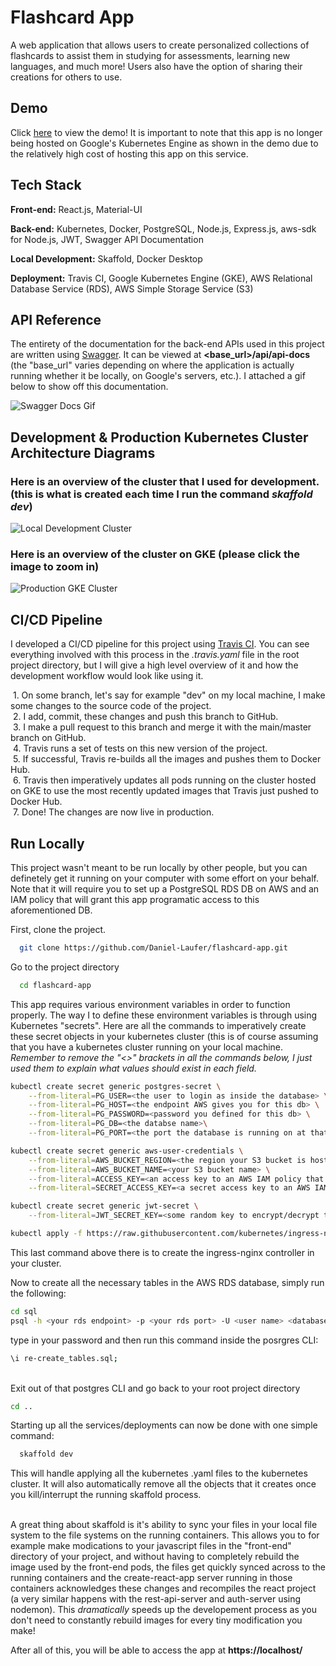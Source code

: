 
# Flashcard App

A web application that allows users to create personalized collections of flashcards to assist them in studying for assessments, learning new languages, and much more! Users also have the option of sharing their creations for others to use. 


## Demo

Click [here](https://youtu.be/7zHnE4n661M) to view the demo! It is important to note that this app is no longer being hosted on Google's Kubernetes Engine as shown in the demo due to the relatively high cost of hosting this app on this service.  

  
## Tech Stack

**Front-end:** React.js, Material-UI 

**Back-end:** Kubernetes, Docker, PostgreSQL, Node.js, Express.js, aws-sdk for Node.js, JWT, Swagger API Documentation

**Local Development:** Skaffold, Docker Desktop

**Deployment:**  Travis CI, Google Kubernetes Engine (GKE), AWS Relational Database Service (RDS), AWS Simple Storage Service (S3)

  
## API Reference


The entirety of the documentation for the back-end APIs used in this project are written using
[Swagger](https://swagger.io/). It can be viewed at **<base_url>/api/api-docs** (the "base_url"
varies depending on where the application is actually running whether it be locally, on Google's servers, etc.).
I attached a gif below to show off this documentation.


![Swagger Docs Gif](https://github-readme-media.s3.amazonaws.com/swagger_docs.gif)
&nbsp;


## Development & Production Kubernetes Cluster Architecture Diagrams

### Here is an overview of the cluster that I used for development. (this is what is created each time I run the command *skaffold dev*)
![Local Development Cluster](https://github-readme-media.s3.amazonaws.com/local_cluster.png)
&nbsp;
&nbsp;
&nbsp;
&nbsp;
### Here is an overview of the cluster on GKE (please click the image to zoom in)
![Production GKE Cluster](https://github-readme-media.s3.amazonaws.com/prod_cluster.png)

  
## CI/CD Pipeline

I developed a CI/CD pipeline for this project using [Travis CI](https://travis-ci.org/). You can see everything involved with
this process in the *.travis.yaml* file in the root project directory, but I will give a high level overview of it 
and how the development workflow would look like using it.


&nbsp;1. On some branch, let's say for example "dev" on my local machine, I make some changes to the source code of the project.\
&nbsp;2. I add, commit, these changes and push this branch to GitHub. \
&nbsp;3. I make a pull request to this branch and merge it with the main/master branch on GitHub. \
&nbsp;4. Travis runs a set of tests on this new version of the project. \
&nbsp;5. If successful, Travis re-builds all the images and pushes them to Docker Hub. \
&nbsp;6. Travis then imperatively updates all pods running on the cluster hosted on GKE to use the most recently updated images that Travis just pushed to Docker Hub. \
&nbsp;7. Done! The changes are now live in production.







  
## Run Locally

This project wasn't meant to be run locally by other people, but you can definetely get it running on your computer with some effort on your behalf.
 Note that it will require you to set up a PostgreSQL RDS DB on AWS and an IAM policy that will grant this app programatic access to this aforementioned DB.

First, clone the project.
```bash
  git clone https://github.com/Daniel-Laufer/flashcard-app.git
```

Go to the project directory

```bash
  cd flashcard-app
```

This app requires various environment variables in order 
to function properly. The way I to define these environment
variables is through using Kubernetes "secrets". Here are all the commands
to imperatively create these secret objects in your kubernetes cluster 
(this is of course assuming that you have a kubernetes cluster running on your local machine. \
*Remember to remove the "<>" brackets in all the commands below, I just used them to explain what values should exist in each field.*


```bash
kubectl create secret generic postgres-secret \
    --from-literal=PG_USER=<the user to login as inside the database> \
    --from-literal=PG_HOST=<the endpoint AWS gives you for this db> \
    --from-literal=PG_PASSWORD=<password you defined for this db> \
    --from-literal=PG_DB=<the databse name>\
    --from-literal=PG_PORT=<the port the database is running on at that particular endpoint>

kubectl create secret generic aws-user-credentials \
    --from-literal=AWS_BUCKET_REGION=<the region your S3 bucket is hosted in, ex. us-east-1>\
    --from-literal=AWS_BUCKET_NAME=<your S3 bucket name> \
    --from-literal=ACCESS_KEY=<an access key to an AWS IAM policy that has read/write permissions to this particular s3 bucket> \
    --from-literal=SECRET_ACCESS_KEY=<a secret access key to an AWS IAM policy that has read/write permissions to this particular s3 bucket>

kubectl create secret generic jwt-secret \
    --from-literal=JWT_SECRET_KEY=<some random key to encrypt/decrypt the JWT auth tokens that the auth-server service uses>

kubectl apply -f https://raw.githubusercontent.com/kubernetes/ingress-nginx/controller-v0.47.0/deploy/static/provider/cloud/deploy.yaml
```
This last command above there is to create the ingress-nginx controller in your cluster.


Now to create all the necessary tables in the AWS RDS database, simply run the following:
```bash
cd sql
psql -h <your rds endpoint> -p <your rds port> -U <user name> <database name>

```
type in your password and then run this command inside the posrgres CLI:
```bash
\i re-create_tables.sql;

```
\
Exit out of that postgres CLI and go back to your root project directory

```bash
cd ..
```
Starting up all the services/deployments can now be done with one simple command:

```bash
  skaffold dev
```
This will handle applying all the kubernetes .yaml files to the kubernetes cluster. 
It will also automatically remove all the objects that it creates once 
 you kill/interrupt the running skaffold process. 


\
A great thing about skaffold is it's ability to sync your files in your local file system to the file systems on
the running containers. This allows you to for example make modications to your javascript files in the "front-end" directory of 
your project, and without having to completely rebuild the image used by the front-end pods, the files get quickly synced across to the running containers and the create-react-app server  running in those containers
acknowledges these changes and recompiles the react project (a very similar happens with the rest-api-server and auth-server using nodemon). 
This *dramatically* speeds up the developement process as you don't need to constantly rebuild images for every tiny modification you make! 

  

After all of this, you will be able to access the app at **https://localhost/**
